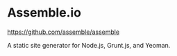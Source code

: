 
# Assemble.io

https://github.com/assemble/assemble

A static site generator for Node.js, Grunt.js, and Yeoman.
